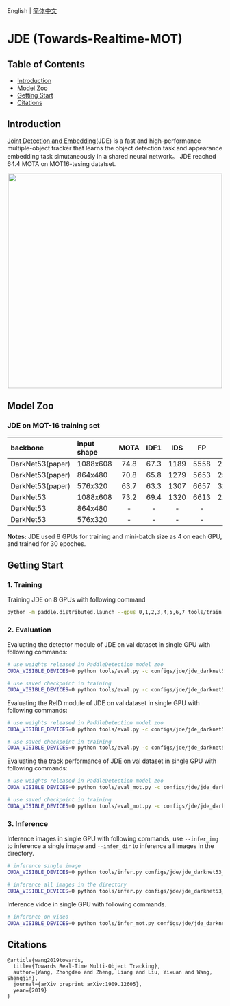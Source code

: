 English | [简体中文](README_cn.md)

# JDE (Towards-Realtime-MOT)

## Table of Contents
- [Introduction](#Introduction)
- [Model Zoo](#Model_Zoo)
- [Getting Start](#Getting_Start)
- [Citations](#Citations)

## Introduction

[Joint Detection and Embedding](https://arxiv.org/abs/1909.12605)(JDE) is a fast and high-performance multiple-object tracker that learns the object detection task and appearance embedding task simutaneously in a shared neural network。
JDE reached 64.4 MOTA on MOT16-tesing datatset.
<div align="center">
  <img src="../../../../docs/images/mot16_jde.gif" width=500 />
</div>

## Model Zoo

### JDE on MOT-16 training set

| backbone      | input shape  | MOTA   | IDF1   |  IDS  |   FP  |   FN  |   FPS  | download  | config |
| :-----------------| :------- | :----: | :----: | :---: | :----: | :---: | :---: |:---: | :---: |
| DarkNet53(paper)  | 1088x608 |  74.8  |  67.3  | 1189  |  5558  | 21505 |  22.2 | ---- | ---- |
| DarkNet53(paper)  | 864x480  |  70.8  |  65.8  | 1279  |  5653  | 25806 |  30.3 | ---- | ---- |
| DarkNet53(paper)  | 576x320  |  63.7  |  63.3  | 1307  |  6657  | 32794 |  37.9 | ---- | ---- |
| DarkNet53         | 1088x608 |  73.2  |  69.4  | 1320  |  6613  | 21629 |   -   |[model](https://paddlemodels.bj.bcebos.com/object_detection/dygraph/jde_darknet53_30e_1088x608.pdparams) | [config](https://github.com/PaddlePaddle/PaddleDetection/tree/master/dygraph/configs/jde/jde_darknet53_30e_1088x608.yml) |
| DarkNet53         | 864x480  |    -   |    -   |   -   |    -   |   -   |   -   |[model](https://paddlemodels.bj.bcebos.com/object_detection/dygraph/jde_darknet53_30e_864x480.pdparams) | [config](https://github.com/PaddlePaddle/PaddleDetection/tree/master/dygraph/configs/jde/jde_darknet53_30e_864x480.yml) |
| DarkNet53         | 576x320  |    -   |    -   |   -   |    -   |   -   |   -   |[model](https://paddlemodels.bj.bcebos.com/object_detection/dygraph/jde_darknet53_30e_576x320.pdparams) | [config](https://github.com/PaddlePaddle/PaddleDetection/tree/master/dygraph/configs/jde/jde_darknet53_30e_576x320.yml) |


**Notes:**
 JDE used 8 GPUs for training and mini-batch size as 4 on each GPU, and trained for 30 epoches.

## Getting Start

### 1. Training

Training JDE on 8 GPUs with following command

```bash
python -m paddle.distributed.launch --gpus 0,1,2,3,4,5,6,7 tools/train.py -c configs/jde/jde_darknet53_30e_1088x608.yml
```


### 2. Evaluation

Evaluating the detector module of JDE on val dataset in single GPU with following commands:

```bash
# use weights released in PaddleDetection model zoo
CUDA_VISIBLE_DEVICES=0 python tools/eval.py -c configs/jde/jde_darknet53_30e_1088x608.yml -o weights=https://paddlemodels.bj.bcebos.com/object_detection/dygraph/jde_darknet53_30e_1088x608.pdparams

# use saved checkpoint in training
CUDA_VISIBLE_DEVICES=0 python tools/eval.py -c configs/jde/jde_darknet53_30e_1088x608.yml -o weights=output/jde_darknet53_30e_1088x608/model_final
```

Evaluating the ReID module of JDE on val dataset in single GPU with following commands:

```bash
# use weights released in PaddleDetection model zoo
CUDA_VISIBLE_DEVICES=0 python tools/eval.py -c configs/jde/jde_darknet53_30e_1088x608_testemb.yml -o weights=https://paddlemodels.bj.bcebos.com/object_detection/dygraph/jde_darknet53_30e_1088x608.pdparams

# use saved checkpoint in training
CUDA_VISIBLE_DEVICES=0 python tools/eval.py -c configs/jde/jde_darknet53_30e_1088x608_testemb.yml -o weights=output/jde_darknet53_30e_1088x608/model_final
```

Evaluating the track performance of JDE on val dataset in single GPU with following commands:

```bash
# use weights released in PaddleDetection model zoo
CUDA_VISIBLE_DEVICES=0 python tools/eval_mot.py -c configs/jde/jde_darknet53_30e_1088x608_track.yml -o weights=https://paddlemodels.bj.bcebos.com/object_detection/dygraph/jde_darknet53_30e_1088x608.pdparams

# use saved checkpoint in training
CUDA_VISIBLE_DEVICES=0 python tools/eval_mot.py -c configs/jde/jde_darknet53_30e_1088x608_track.yml -o weights=output/jde_darknet53_30e_1088x608/model_final
```

### 3. Inference

Inference images in single GPU with following commands, use `--infer_img` to inference a single image and `--infer_dir` to inference all images in the directory.

```bash
# inference single image
CUDA_VISIBLE_DEVICES=0 python tools/infer.py configs/jde/jde_darknet53_30e_1088x608_track.yml -o weights=https://paddlemodels.bj.bcebos.com/object_detection/dygraph/jde_darknet53_30e_1088x608.pdparams --infer_img=../demo/000000014439_640x640.jpg

# inference all images in the directory
CUDA_VISIBLE_DEVICES=0 python tools/infer.py configs/jde/jde_darknet53_30e_1088x608_track.yml -o weights=https://paddlemodels.bj.bcebos.com/object_detection/dygraph/jde_darknet53_30e_1088x608.pdparams --infer_dir=../demo
```

Inference vidoe in single GPU with following commands.

```bash
# inference on video
CUDA_VISIBLE_DEVICES=0 python tools/infer_mot.py configs/jde/jde_darknet53_30e_1088x608_track.yml -o weights=https://paddlemodels.bj.bcebos.com/object_detection/dygraph/jde_darknet53_30e_1088x608.pdparams --video_file=../demo/input.mp4

```
## Citations
```
@article{wang2019towards,
  title={Towards Real-Time Multi-Object Tracking},
  author={Wang, Zhongdao and Zheng, Liang and Liu, Yixuan and Wang, Shengjin},
  journal={arXiv preprint arXiv:1909.12605},
  year={2019}
}
```
